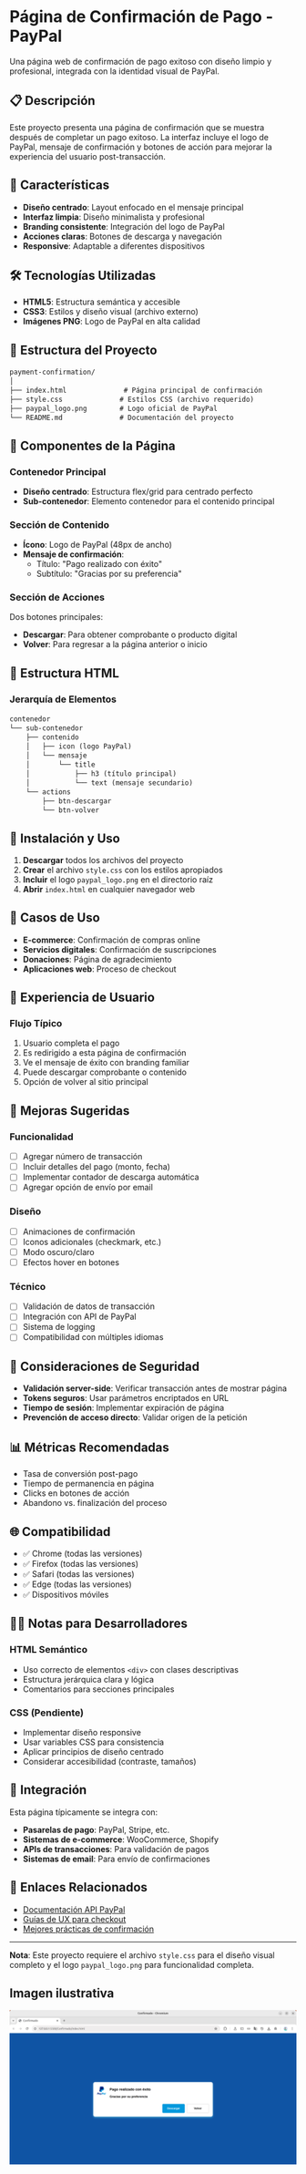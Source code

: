 # Página de Confirmación de Pago - PayPal

Una página web de confirmación de pago exitoso con diseño limpio y profesional, integrada con la identidad visual de PayPal.

## 📋 Descripción

Este proyecto presenta una página de confirmación que se muestra después de completar un pago exitoso. La interfaz incluye el logo de PayPal, mensaje de confirmación y botones de acción para mejorar la experiencia del usuario post-transacción.

## 🚀 Características

- **Diseño centrado**: Layout enfocado en el mensaje principal
- **Interfaz limpia**: Diseño minimalista y profesional
- **Branding consistente**: Integración del logo de PayPal
- **Acciones claras**: Botones de descarga y navegación
- **Responsive**: Adaptable a diferentes dispositivos

## 🛠️ Tecnologías Utilizadas

- **HTML5**: Estructura semántica y accesible
- **CSS3**: Estilos y diseño visual (archivo externo)
- **Imágenes PNG**: Logo de PayPal en alta calidad

## 📁 Estructura del Proyecto

```
payment-confirmation/
│
├── index.html              # Página principal de confirmación
├── style.css              # Estilos CSS (archivo requerido)
├── paypal_logo.png        # Logo oficial de PayPal
└── README.md              # Documentación del proyecto
```

## 🎯 Componentes de la Página

### Contenedor Principal
- **Diseño centrado**: Estructura flex/grid para centrado perfecto
- **Sub-contenedor**: Elemento contenedor para el contenido principal

### Sección de Contenido
- **Ícono**: Logo de PayPal (48px de ancho)
- **Mensaje de confirmación**: 
  - Título: "Pago realizado con éxito"
  - Subtítulo: "Gracias por su preferencia"

### Sección de Acciones
Dos botones principales:
- **Descargar**: Para obtener comprobante o producto digital
- **Volver**: Para regresar a la página anterior o inicio

## 🎨 Estructura HTML

### Jerarquía de Elementos
```
contenedor
└── sub-contenedor
    ├── contenido
    │   ├── icon (logo PayPal)
    │   └── mensaje
    │       └── title
    │           ├── h3 (título principal)
    │           └── text (mensaje secundario)
    └── actions
        ├── btn-descargar
        └── btn-volver
```

## 🚀 Instalación y Uso

1. **Descargar** todos los archivos del proyecto
2. **Crear** el archivo `style.css` con los estilos apropiados
3. **Incluir** el logo `paypal_logo.png` en el directorio raíz
4. **Abrir** `index.html` en cualquier navegador web

## 📱 Casos de Uso

- **E-commerce**: Confirmación de compras online
- **Servicios digitales**: Confirmación de suscripciones
- **Donaciones**: Página de agradecimiento
- **Aplicaciones web**: Proceso de checkout

## 🎯 Experiencia de Usuario

### Flujo Típico
1. Usuario completa el pago
2. Es redirigido a esta página de confirmación
3. Ve el mensaje de éxito con branding familiar
4. Puede descargar comprobante o contenido
5. Opción de volver al sitio principal

## 🔧 Mejoras Sugeridas

### Funcionalidad
- [ ] Agregar número de transacción
- [ ] Incluir detalles del pago (monto, fecha)
- [ ] Implementar contador de descarga automática
- [ ] Agregar opción de envío por email

### Diseño
- [ ] Animaciones de confirmación
- [ ] Iconos adicionales (checkmark, etc.)
- [ ] Modo oscuro/claro
- [ ] Efectos hover en botones

### Técnico
- [ ] Validación de datos de transacción
- [ ] Integración con API de PayPal
- [ ] Sistema de logging
- [ ] Compatibilidad con múltiples idiomas

## 🔐 Consideraciones de Seguridad

- **Validación server-side**: Verificar transacción antes de mostrar página
- **Tokens seguros**: Usar parámetros encriptados en URL
- **Tiempo de sesión**: Implementar expiración de página
- **Prevención de acceso directo**: Validar origen de la petición

## 📊 Métricas Recomendadas

- Tasa de conversión post-pago
- Tiempo de permanencia en página
- Clicks en botones de acción
- Abandono vs. finalización del proceso

## 🌐 Compatibilidad

- ✅ Chrome (todas las versiones)
- ✅ Firefox (todas las versiones)
- ✅ Safari (todas las versiones)
- ✅ Edge (todas las versiones)
- ✅ Dispositivos móviles

## 👨‍💻 Notas para Desarrolladores

### HTML Semántico
- Uso correcto de elementos `<div>` con clases descriptivas
- Estructura jerárquica clara y lógica
- Comentarios para secciones principales

### CSS (Pendiente)
- Implementar diseño responsive
- Usar variables CSS para consistencia
- Aplicar principios de diseño centrado
- Considerar accesibilidad (contraste, tamaños)

## 📄 Integración

Esta página típicamente se integra con:
- **Pasarelas de pago**: PayPal, Stripe, etc.
- **Sistemas de e-commerce**: WooCommerce, Shopify
- **APIs de transacciones**: Para validación de pagos
- **Sistemas de email**: Para envío de confirmaciones

## 🔗 Enlaces Relacionados

- [Documentación API PayPal](https://developer.paypal.com/)
- [Guías de UX para checkout](https://baymard.com/checkout-usability)
- [Mejores prácticas de confirmación](https://www.smashingmagazine.com/checkout-optimization/)

---

**Nota**: Este proyecto requiere el archivo `style.css` para el diseño visual completo y el logo `paypal_logo.png` para funcionalidad completa.

## Imagen ilustrativa

![alt text](image.png)